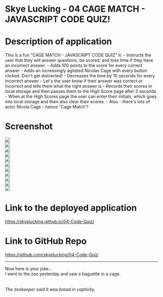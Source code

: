 # Skye Lucking - 04 CAGE MATCH - JAVASCRIPT CODE QUIZ!

<h1>Description of application</h1>
This is a fun "CAGE MATCH - JAVASCRIPT CODE QUIZ" it:
- Instructs the user that they will answer questions, be scored, and lose time if they have an incorrect answer. 
- Adds 100 points to the score for every correct answer
- Adds an increasingly agitated Nicolas Cage with every button clicked. Don't get distracted!
- Decreases the time by 10 seconds for every incorrect answer
- Let's the user know if their answer was correct or incorrect and tells them what the right answer is
- Records their scores in local storage and then passes them to the High Score page after 3 seconds
- When at the High Scores page the user can enter their initials, which goes into local storage and then also clear their scores.
- Also - there's lots of actor Nicola Cage - hence "Cage Match"!

<h1>Screenshot</h1>
<img src="Assets/SS1.png"><br>
<img src="Assets/SS2.png"><br>
<img src="Assets/SS3.png"><br>
<img src="Assets/SS4.png"><br>
<img src="Assets/SS5.png"><br>
<img src="Assets/SS6.png"><br>
<img src="Assets/SS7.png"><br>
<img src="Assets/SS8.png"><br>
<img src="Assets/SS9.png"><br>
<img src="Assets/SS10.png"><br>
<img src="Assets/SS11.png"><br>


<h1>Link to the deployed application</h1>
<a href="https://skyelucking.github.io/04-Code-Quiz/">https://skyelucking.github.io/04-Code-Quiz/</a>

<h1>Link to GitHub Repo</h1>
<a href="https://github.com/skyelucking/04-Code-Quiz">https://github.com/skyelucking/04-Code-Quiz</a>

<hr>

Now here is your joke...<br>
I went to the zoo yesterday and saw a baguette in a cage.
<br>
<br>
<br>
<em>The zookeeper said it was bread in captivity.</em>
